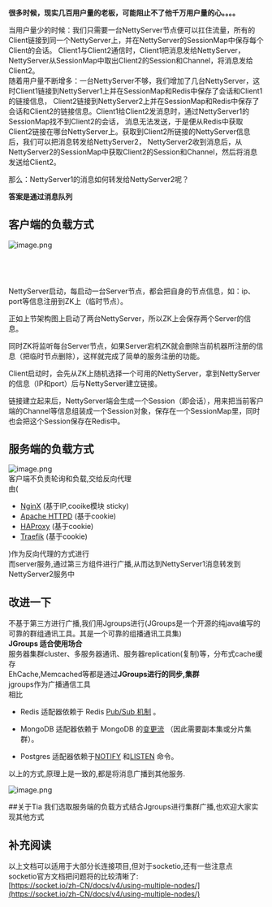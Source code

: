 **很多时候，现实几百用户量的老板，可能阻止不了他千万用户量的心。。。。**

当用户量少的时候：我们只需要一台NettyServer节点便可以扛住流量，所有的Client链接到同一个NettyServer上，并在NettyServer的SessionMap中保存每个Client的会话。
Client1与Client2通信时，Client1把消息发给NettyServer，NettyServer从SessionMap中取出Client2的Session和Channel，将消息发给Client2。 <br />
随着用户量不断增多：一台NettyServer不够，我们增加了几台NettyServer，这时Client1链接到NettyServer1上并在SessionMap和Redis中保存了会话和Client1的链接信息，
Client2链接到NettyServer2上并在SessionMap和Redis中保存了会话和Client2的链接信息。Client1给Client2发消息时，通过NettyServer1的SessionMap找不到Client2的会话，
消息无法发送，于是便从Redis中获取Client2链接在哪台NettyServer上。获取到Client2所链接的NettyServer信息后，我们可以把消息转发给NettyServer2，
NettyServer2收到消息后，从NettyServer2的SessionMap中获取Client2的Session和Channel，然后将消息发送给Client2。

那么：NettyServer1的消息如何转发给NettyServer2呢？<br />

**答案是通过消息队列**

## 客户端的负载方式
![image.png](https://cdn.nlark.com/yuque/0/2023/png/1608622/1676342175752-716f86dd-d79c-45dd-9cd7-1c1d5406d1a2.png#averageHue=%23f4f4f4&clientId=u94aa0d61-b88b-4&from=paste&id=ub722212e&name=image.png&originHeight=347&originWidth=746&originalType=url&ratio=1&rotation=0&showTitle=false&size=53997&status=done&style=none&taskId=u0ba7f2ce-7d65-4e62-8f2c-1cf8e05845f&title=)

## <br />
NettyServer启动，每启动一台Server节点，都会把自身的节点信息，如：ip、port等信息注册到ZK上（临时节点）。

正如上节架构图上启动了两台NettyServer，所以ZK上会保存两个Server的信息。

同时ZK将监听每台Server节点，如果Server宕机ZK就会删除当前机器所注册的信息（把临时节点删除），这样就完成了简单的服务注册的功能。

Client启动时，会先从ZK上随机选择一个可用的NettyServer，拿到NettyServer的信息（IP和port）后与NettyServer建立链接。

链接建立起来后，NettyServer端会生成一个Session（即会话），用来把当前客户端的Channel等信息组装成一个Session对象，保存在一个SessionMap里，同时也会把这个Session保存在Redis中。

## 服务端的负载方式
![image.png](https://cdn.nlark.com/yuque/0/2023/png/1608622/1676343012534-1e807c4e-1aff-4696-a767-423e77079f37.png#averageHue=%23fbfbfb&clientId=u94aa0d61-b88b-4&from=paste&height=401&id=u15384d9e&name=image.png&originHeight=401&originWidth=1051&originalType=binary&ratio=1&rotation=0&showTitle=false&size=14016&status=done&style=none&taskId=u7fcb50cd-ff86-43f5-86c1-f9a63977cf7&title=&width=1051) <br />
客户端不负责轮询和负载,交给反向代理<br />由(

- [NginX](https://socket.io/zh-CN/docs/v4/using-multiple-nodes/#nginx-configuration) (基于IP,cooike模块 sticky)
- [Apache HTTPD](https://socket.io/zh-CN/docs/v4/using-multiple-nodes/#apache-httpd-configuration) (基于cookie)
- [HAProxy](https://socket.io/zh-CN/docs/v4/using-multiple-nodes/#haproxy-configuration) (基于cookie)
- [Traefik](https://socket.io/zh-CN/docs/v4/using-multiple-nodes/#traefik) (基于cookie)

)作为反向代理的方式进行<br />而server服务,通过第三方组件进行广播,从而达到NettyServer1消息转发到NettyServer2服务中
## 改进一下
不基于第三方进行广播,我们用Jgroups进行(JGroups是一个开源的纯java编写的可靠的群组通讯工具。其是一个可靠的组播通讯工具集)<br />
**JGroups 适合使用场合**<br />
服务器集群cluster、多服务器通讯、服务器replication(复制)等，分布式cache缓存<br />
EhCache,Memcached等都是通过**JGroups进行的同步,集群**<br />
jgroups作为广播通信工具<br />相比<br />
- Redis 适配器依赖于 Redis [Pub/Sub 机制](https://redis.io/topics/pubsub) 。

- MongoDB 适配器依赖于 MongoDB 的[变更流](https://docs.mongodb.com/manual/changeStreams/) （因此需要副本集或分片集群）。

- Postgres 适配器依赖于[NOTIFY](https://www.postgresql.org/docs/current/sql-notify.html) 和[LISTEN](https://www.postgresql.org/docs/current/sql-listen.html) 命令。<br />

以上的方式,原理上是一致的,都是将消息广播到其他服务.


![image.png](https://cdn.nlark.com/yuque/0/2023/png/1608622/1676343117055-234399d2-2ee1-453f-b275-1bf05a707b99.png#averageHue=%23fbfbfb&clientId=u94aa0d61-b88b-4&from=paste&height=395&id=u6c691180&name=image.png&originHeight=395&originWidth=1084&originalType=binary&ratio=1&rotation=0&showTitle=false&size=11932&status=done&style=none&taskId=u359afd49-2fd4-43f3-a1c8-e87ae00d269&title=&width=1084)

##关于Tia
我们选取服务端的负载方式结合Jgroups进行集群广播,也欢迎大家实现其他方式


## 补充阅读
以上文档可以适用于大部分长连接项目,但对于socketio,还有一些注意点<br />socketio官方文档把问题将的比较清晰了:<br />[https://socket.io/zh-CN/docs/v4/using-multiple-nodes/](https://socket.io/zh-CN/docs/v4/using-multiple-nodes/)


